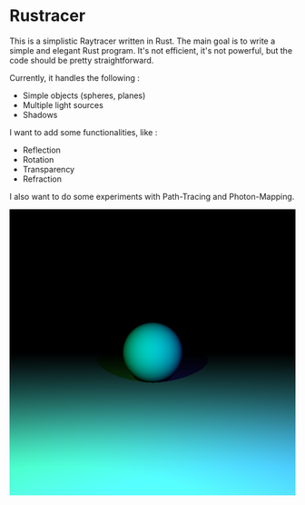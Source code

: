 Rustracer
=========

This is a simplistic Raytracer written in Rust. The main goal is to write a simple and elegant Rust program. It's not efficient, it's not powerful, but the code should be pretty straightforward.

Currently, it handles the following :

- Simple objects (spheres, planes)
- Multiple light sources
- Shadows

I want to add some functionalities, like :

- Reflection
- Rotation
- Transparency
- Refraction

I also want to do some experiments with Path-Tracing and Photon-Mapping.

![In progress](examples/inprogress.png)

